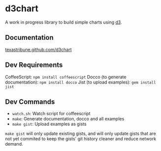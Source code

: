 d3chart
=======

A work in progress library to build simple charts using [d3](http://d3js.org/).

Documentation
-------------
[texastribune.github.com/d3chart](http://texastribune.github.com/d3chart)


Dev Requirements
----------------
CoffeeScript: `npm install coffeescript`
Docco (to generate documentation): `npm install docco`
Jist (to upload examples): `gem install jist`

Dev Commands
------------

* `watch.sh`: Watch script for coffeescript
* `make`: Generate documentation, docco and all examples
* `make gist`: Upload examples as gists

`make gist` will only update existing gists, and will only update gists that
are not yet commited to keep the gists' git history cleaner and
reduce network demand.
